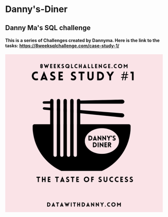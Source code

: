 # Danny's-Diner
## Danny Ma's SQL challenge 
#### This is a series of Challenges created by Dannyma. Here is the link to the tasks: https://8weeksqlchallenge.com/case-study-1/
![App Screenshot](dannydinner.png)
